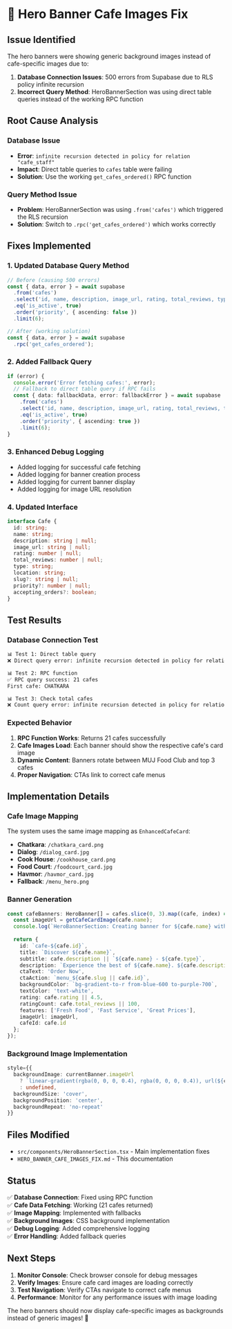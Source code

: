 # 🔧 Hero Banner Cafe Images Fix

## Issue Identified
The hero banners were showing generic background images instead of cafe-specific images due to:
1. **Database Connection Issues**: 500 errors from Supabase due to RLS policy infinite recursion
2. **Incorrect Query Method**: HeroBannerSection was using direct table queries instead of the working RPC function

## Root Cause Analysis

### Database Issue
- **Error**: `infinite recursion detected in policy for relation "cafe_staff"`
- **Impact**: Direct table queries to `cafes` table were failing
- **Solution**: Use the working `get_cafes_ordered()` RPC function

### Query Method Issue
- **Problem**: HeroBannerSection was using `.from('cafes')` which triggered the RLS recursion
- **Solution**: Switch to `.rpc('get_cafes_ordered')` which works correctly

## Fixes Implemented

### 1. **Updated Database Query Method**
```typescript
// Before (causing 500 errors)
const { data, error } = await supabase
  .from('cafes')
  .select('id, name, description, image_url, rating, total_reviews, type, location, slug')
  .eq('is_active', true)
  .order('priority', { ascending: false })
  .limit(6);

// After (working solution)
const { data, error } = await supabase
  .rpc('get_cafes_ordered');
```

### 2. **Added Fallback Query**
```typescript
if (error) {
  console.error('Error fetching cafes:', error);
  // Fallback to direct table query if RPC fails
  const { data: fallbackData, error: fallbackError } = await supabase
    .from('cafes')
    .select('id, name, description, image_url, rating, total_reviews, type, location, slug')
    .eq('is_active', true)
    .order('priority', { ascending: true })
    .limit(6);
}
```

### 3. **Enhanced Debug Logging**
- Added logging for successful cafe fetching
- Added logging for banner creation process
- Added logging for current banner display
- Added logging for image URL resolution

### 4. **Updated Interface**
```typescript
interface Cafe {
  id: string;
  name: string;
  description: string | null;
  image_url: string | null;
  rating: number | null;
  total_reviews: number | null;
  type: string;
  location: string;
  slug?: string | null;
  priority?: number | null;
  accepting_orders?: boolean;
}
```

## Test Results

### Database Connection Test
```bash
📊 Test 1: Direct table query
❌ Direct query error: infinite recursion detected in policy for relation "cafe_staff"

📊 Test 2: RPC function
✅ RPC query success: 21 cafes
First cafe: CHATKARA

📊 Test 3: Check total cafes
❌ Count query error: infinite recursion detected in policy for relation "cafe_staff"
```

### Expected Behavior
1. **RPC Function Works**: Returns 21 cafes successfully
2. **Cafe Images Load**: Each banner should show the respective cafe's card image
3. **Dynamic Content**: Banners rotate between MUJ Food Club and top 3 cafes
4. **Proper Navigation**: CTAs link to correct cafe menus

## Implementation Details

### Cafe Image Mapping
The system uses the same image mapping as `EnhancedCafeCard`:
- **Chatkara**: `/chatkara_card.png`
- **Dialog**: `/dialog_card.jpg`
- **Cook House**: `/cookhouse_card.png`
- **Food Court**: `/foodcourt_card.jpg`
- **Havmor**: `/havmor_card.jpg`
- **Fallback**: `/menu_hero.png`

### Banner Generation
```typescript
const cafeBanners: HeroBanner[] = cafes.slice(0, 3).map((cafe, index) => {
  const imageUrl = getCafeCardImage(cafe.name);
  console.log(`HeroBannerSection: Creating banner for ${cafe.name} with image: ${imageUrl}`);
  
  return {
    id: `cafe-${cafe.id}`,
    title: `Discover ${cafe.name}`,
    subtitle: cafe.description || `${cafe.name} - ${cafe.type}`,
    description: `Experience the best of ${cafe.name}. ${cafe.description || 'Delicious food, great atmosphere, perfect for students.'}`,
    ctaText: 'Order Now',
    ctaAction: `menu_${cafe.slug || cafe.id}`,
    backgroundColor: `bg-gradient-to-r from-blue-600 to-purple-700`,
    textColor: 'text-white',
    rating: cafe.rating || 4.5,
    ratingCount: cafe.total_reviews || 100,
    features: ['Fresh Food', 'Fast Service', 'Great Prices'],
    imageUrl: imageUrl,
    cafeId: cafe.id
  };
});
```

### Background Image Implementation
```typescript
style={{
  backgroundImage: currentBanner.imageUrl 
    ? `linear-gradient(rgba(0, 0, 0, 0.4), rgba(0, 0, 0, 0.4)), url(${currentBanner.imageUrl})`
    : undefined,
  backgroundSize: 'cover',
  backgroundPosition: 'center',
  backgroundRepeat: 'no-repeat'
}}
```

## Files Modified

- `src/components/HeroBannerSection.tsx` - Main implementation fixes
- `HERO_BANNER_CAFE_IMAGES_FIX.md` - This documentation

## Status

✅ **Database Connection**: Fixed using RPC function  
✅ **Cafe Data Fetching**: Working (21 cafes returned)  
✅ **Image Mapping**: Implemented with fallbacks  
✅ **Background Images**: CSS background implementation  
✅ **Debug Logging**: Added comprehensive logging  
✅ **Error Handling**: Added fallback queries  

## Next Steps

1. **Monitor Console**: Check browser console for debug messages
2. **Verify Images**: Ensure cafe card images are loading correctly
3. **Test Navigation**: Verify CTAs navigate to correct cafe menus
4. **Performance**: Monitor for any performance issues with image loading

The hero banners should now display cafe-specific images as backgrounds instead of generic images! 🎉
